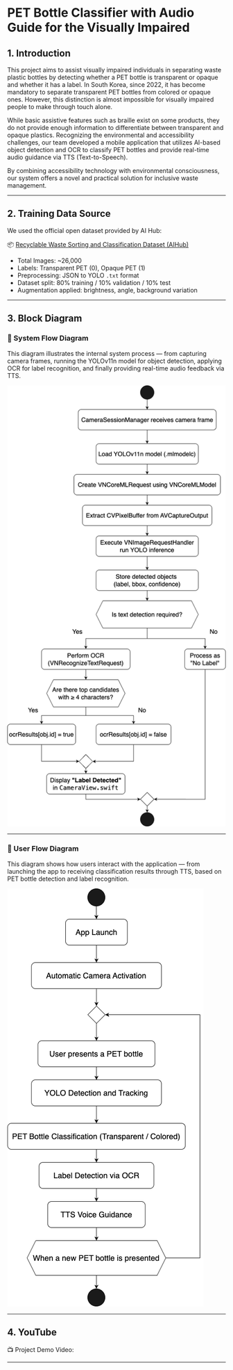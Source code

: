 # PET Bottle Classifier with Audio Guide for the Visually Impaired

## 1. Introduction

This project aims to assist visually impaired individuals in separating waste plastic bottles by detecting whether a PET bottle is transparent or opaque and whether it has a label. In South Korea, since 2022, it has become mandatory to separate transparent PET bottles from colored or opaque ones. However, this distinction is almost impossible for visually impaired people to make through touch alone.

While basic assistive features such as braille exist on some products, they do not provide enough information to differentiate between transparent and opaque plastics. Recognizing the environmental and accessibility challenges, our team developed a mobile application that utilizes AI-based object detection and OCR to classify PET bottles and provide real-time audio guidance via TTS (Text-to-Speech).

By combining accessibility technology with environmental consciousness, our system offers a novel and practical solution for inclusive waste management.

---

## 2. Training Data Source

We used the official open dataset provided by AI Hub:

📦 [Recyclable Waste Sorting and Classification Dataset (AIHub)](https://www.aihub.or.kr/aihubdata/data/view.do?searchKeyword=%EC%9E%AC%ED%99%9C%EC%9A%A9+%EB%B6%84%EB%A5%98+%EB%B0%8F+%EC%84%A0%EB%B3%84+%EB%8D%B0%EC%9D%B4%ED%84%B0%EC%85%8B&aihubDataSe=data&dataSetSn=71362)

- Total Images: ~26,000
- Labels: Transparent PET (0), Opaque PET (1)
- Preprocessing: JSON to YOLO `.txt` format
- Dataset split: 80% training / 10% validation / 10% test
- Augmentation applied: brightness, angle, background variation

---

## 3. Block Diagram

### 🧠 System Flow Diagram

This diagram illustrates the internal system process — from capturing camera frames, running the YOLOv11n model for object detection, applying OCR for label recognition, and finally providing real-time audio feedback via TTS.

![System Flow Diagram](./system_flow.png)

---

### 👤 User Flow Diagram

This diagram shows how users interact with the application — from launching the app to receiving classification results through TTS, based on PET bottle detection and label recognition.

![User Flow Diagram](./user_flow.png)

---

## 4. YouTube

📺 Project Demo Video: 

---

